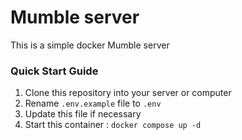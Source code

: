 # Mumble server

This is a simple docker Mumble server

### Quick Start Guide

1. Clone this repository into your server or computer
2. Rename `.env.example` file to `.env`
3. Update this file if necessary
4. Start this container : `docker compose up -d`